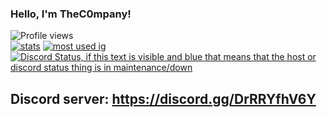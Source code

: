 ### Hello, I'm TheC0mpany!
![Profile views](https://komarev.com/ghpvc/?username=TheC0mpany) <br> [![stats](https://github-readme-stats.vercel.app/api?username=TheC0mpany&show_icons=true&theme=dark)](https://github.com/anuraghazra/github-readme-stats)
[![most used ig](https://github-readme-stats.vercel.app/api/top-langs/?username=TheC0mpany&layout=compact&theme=dracula&show_icons=true&langs_count=10)]((https://github.com/anuraghazra/github-readme-stats))
[![Discord Status, if this text is visible and blue that means that the host or discord status thing is in maintenance/down](https://discord.c99.nl/widget/theme-3/898256437719990283.png)](https://github.com/TheC0mpany/TheC0mpany/)
## Discord server: https://discord.gg/DrRRYfhV6Y
